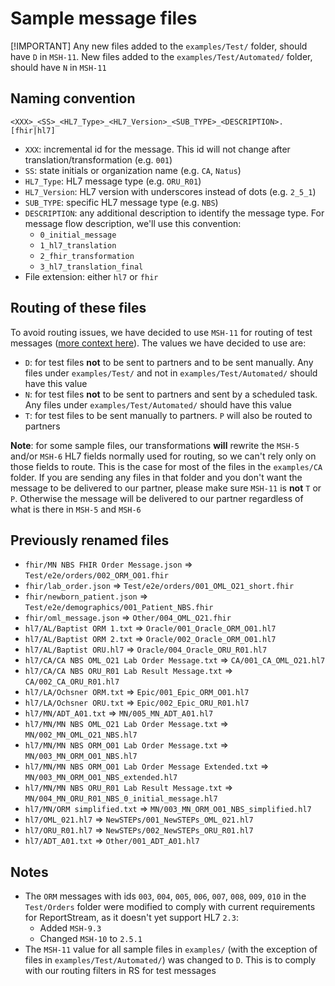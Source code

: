 # Sample message files

[!IMPORTANT]
Any new files added to the `examples/Test/` folder, should have `D` in `MSH-11`. New files added to the `examples/Test/Automated/` folder, should have `N` in `MSH-11`

## Naming convention

`<XXX>_<SS>_<HL7_Type>_<HL7_Version>_<SUB_TYPE>_<DESCRIPTION>.[fhir|hl7]`
- `XXX`: incremental id for the message. This id will not change after translation/transformation (e.g. `001`)
- `SS`: state initials or organization name (e.g. `CA`, `Natus`)
- `HL7_Type`: HL7 message type (e.g. `ORU_R01`)
- `HL7_Version`: HL7 version with underscores instead of dots (e.g. `2_5_1`)
- `SUB_TYPE`: specific HL7 message type (e.g. `NBS`)
- `DESCRIPTION`: any additional description to identify the message type. For message flow description, we'll use this convention:
  - `0_initial_message`
  - `1_hl7_translation`
  - `2_fhir_transformation`
  - `3_hl7_translation_final`
- File extension: either `hl7` or `fhir`

## Routing of these files

To avoid routing issues, we have decided to use `MSH-11` for routing of test messages ([more context here](/adr/026-hl7-test-message-routing.md)). The values we have decided to use are:
- `D`: for test files **not** to be sent to partners and to be sent manually. Any files under `examples/Test/` and not in `examples/Test/Automated/` should have this value
- `N`: for test files **not** to be sent to partners and sent by a scheduled task. Any files under `examples/Test/Automated/` should have this value
- `T`: for test files to be sent manually to partners. `P` will also be routed to partners

**Note**: for some sample files, our transformations **will** rewrite the `MSH-5` and/or `MSH-6` HL7 fields normally used for routing, so we can't rely only on those fields to route. This is the case for most of the files in the `examples/CA` folder. If you are sending any files in that folder and you don't want the message to be delivered to our partner, please make sure `MSH-11` is **not** `T` or `P`. Otherwise the message will be delivered to our partner regardless of what is there in `MSH-5` and `MSH-6`

## Previously renamed files

- `fhir/MN NBS FHIR Order Message.json` => `Test/e2e/orders/002_ORM_O01.fhir`
- `fhir/lab_order.json` => `Test/e2e/orders/001_OML_O21_short.fhir`
- `fhir/newborn_patient.json` => `Test/e2e/demographics/001_Patient_NBS.fhir`
- `fhir/oml_message.json` => `Other/004_OML_O21.fhir`
- `hl7/AL/Baptist ORM 1.txt` => `Oracle/001_Oracle_ORM_O01.hl7`
- `hl7/AL/Baptist ORM 2.txt` => `Oracle/002_Oracle_ORM_O01.hl7`
- `hl7/AL/Baptist ORU.hl7` => `Oracle/004_Oracle_ORU_R01.hl7`
- `hl7/CA/CA NBS OML_O21 Lab Order Message.txt` => `CA/001_CA_OML_O21.hl7`
- `hl7/CA/CA NBS ORU_R01 Lab Result Message.txt` => `CA/002_CA_ORU_R01.hl7`
- `hl7/LA/Ochsner ORM.txt` => `Epic/001_Epic_ORM_O01.hl7`
- `hl7/LA/Ochsner ORU.txt` => `Epic/002_Epic_ORU_R01.hl7`
- `hl7/MN/ADT_A01.txt` => `MN/005_MN_ADT_A01.hl7`
- `hl7/MN/MN NBS OML_O21 Lab Order Message.txt` => `MN/002_MN_OML_O21_NBS.hl7`
- `hl7/MN/MN NBS ORM_O01 Lab Order Message.txt` => `MN/003_MN_ORM_O01_NBS.hl7`
- `hl7/MN/MN NBS ORM_O01 Lab Order Message Extended.txt` => `MN/003_MN_ORM_O01_NBS_extended.hl7`
- `hl7/MN/MN NBS ORU_R01 Lab Result Message.txt` => `MN/004_MN_ORU_R01_NBS_0_initial_message.hl7`
- `hl7/MN/ORM simplified.txt` => `MN/003_MN_ORM_O01_NBS_simplified.hl7`
- `hl7/OML_021.hl7` => `NewSTEPs/001_NewSTEPs_OML_021.hl7`
- `hl7/ORU_R01.hl7` => `NewSTEPs/002_NewSTEPs_ORU_R01.hl7`
- `hl7/ADT_A01.txt` => `Other/001_ADT_A01.hl7`

## Notes

- The `ORM` messages with ids `003`, `004`, `005`, `006`, `007`, `008`, `009`, `010` in the `Test/Orders` folder were modified to comply with current requirements for ReportStream, as it doesn't yet support HL7 `2.3`:
  - Added `MSH-9.3`
  - Changed `MSH-10` to `2.5.1`
- The `MSH-11` value for all sample files in `examples/` (with the exception of files in `examples/Test/Automated/`) was changed to `D`. This is to comply with our routing filters in RS for test messages
